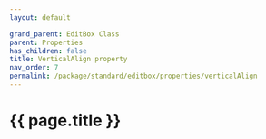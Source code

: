 ```yaml
---
layout: default

grand_parent: EditBox Class
parent: Properties
has_children: false
title: VerticalAlign property
nav_order: 7
permalink: /package/standard/editbox/properties/verticalAlign
---
```

# {{ page.title }}




